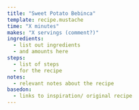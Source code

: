 ```yaml
---
title: "Sweet Potato Bebinca"
template: recipe.mustache
time: "X minutes"
makes: "X servings (comment?)"
ingredients:
  - list out ingredients
  - and amounts here
steps:
  - list of steps
  - for the recipe
notes:
  - relevant notes about the recipe
basedon:
  - links to inspiration/ original recipe
---
```

